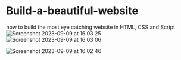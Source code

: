 # Build-a-beautiful-website
how to build the most eye catching website in HTML, CSS and Script
![Screenshot 2023-09-09 at 16 03 25](https://github.com/RileyBlackk/Build-a-beautiful-website/assets/144529788/03316eb8-8dc0-418c-ac56-7c385f042c81)
![Screenshot 2023-09-09 at 16 03 06](https://github.com/RileyBlackk/Build-a-beautiful-website/assets/144529788/f9d8a4b4-930a-4ed3-9c1d-97085b5c1105)

![Screenshot 2023-09-09 at 16 02 46](https://github.com/RileyBlackk/Build-a-beautiful-website/assets/144529788/5754e736-f560-41db-9ab8-4ba5bf6c6e6c)
